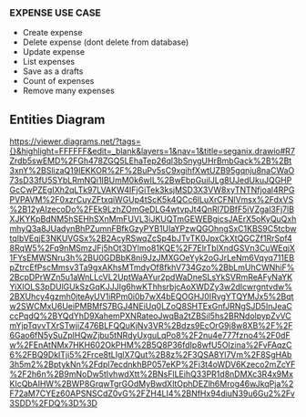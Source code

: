 ### EXPENSE USE CASE

- Create expense
- Delete expense (dont delete from database)
- Update expense
- List expenses
- Save as a drafts
- Count of expenses
- Remove many expenses



## Entities Diagram

https://viewer.diagrams.net/?tags={}&highlight=FFFFFF&edit=_blank&layers=1&nav=1&title=seganix.drawio#R7Zrdb5swEMD%2FGh478ZGQ5LEhaTep26ql3bSnygUHrBmbGack%2B%2Bt3xnY%2BSlizaQ19IEKKOR%2F%2BuPv5sC9xgihfXwtUZB95gqnju8naCWaO73sD33fU5SYbLRmNQi1IBUmM0k6wIL%2BwEbpGuiIJLg8UJedUkuJQGHPGcCwPZEgIXh2qLTk97LVAKW4IFjGiTek3ksjMSD3X3VW8xyTNTNfjoal4RPGPVPAVM%2F0xzrCuyZFtxqiWGUp4tScK5k4QCc6lLuXrCFNlVmsx%2FdxVS%2B12yAIzecoDo%2FEk9LzhZOmGeDLG4wtvpJt4QnRl7DBfF5iVZgal3Fj7lBXJKYKpBdNM5hSEHhSXnMmFUVL3iJKUQTmGEWEBgicsJAErX5oKyQuQxhmhyQ3a8JUadynBhPZumnFBfkGzyPYB1UIaYPzwQGOhngSxC1KBS9C5tcbwtqIbVEqjE3NKUVGSx%2B2AcyRSwqZcSp4bJTvTK0JpxCkXtQGCZf1RrSpf48RqW5%2Fq9nMSmzJFj5hOt3DYlmo81KQE%2F7ElrTblXndGSVn3CuWEqjX1FYsEMWSNru3h%2BU0GDBbK8ni9JzJMXGOeYyk2oGJrLeNm6Vqyq711EBpZtrcEfPscMmsv3Ta9gxAKhsMTmdyOf8fkhV734Gzo%2BbLmUhCWNhiF%2BcpDPrWZn5u1aWnLLcVL2UptWaAYur2pdWaDneSLsYkSVRmReAFyNaYKYiXIOLS3pDUlGUkSzGqKJJJIg6hwKThhsrbjcAoXWDZy3w2dIcwrgntvdw%2BXUhcy4gzmh0jteAyUV1iRPm0i0b7wX4bEQOGHJ0IRvgYTQYMJx5%2Bqtw2SWCMxU6UeiPMBMfS7BGJ4NEiUq0LZoQ8SHTExGnfJRNgSJD5InJeaCccPqdQ%2BYQdYhD9XahemPXNRateoJwqBa2tZBSil5hs2BRNdolpypZvVCmYjpTqvvTXrSTwjiZ476BLFQQuKjNv3VR%2Bdzs9EcOrG9j8w8XB%2F%2F6Gao6fN5ySuZplHQwZjbu5tNRdyUxguLqPo8%2F2nu4e777fzno4%2F0dFw%2FEnAtNMx7HKH602OkPHM%2B5Q8P36fdIp8wfU5OIzina%2FvFAqzC6%2FBQ9DkITji5%2Frce8tLIglX7Qut%2B8z%2F3QSA8Yl7Vm%2F8SgHAb3h5m2%2BptykNn%2Fdpl7ecdnkhBP057eKP%2Fi3t4oWDV6Kzeco2mZcYF%2F2h6n%2B9mNoDw5tIvhwdXtt%2BNsFlLEihQ33PR1d8nDMXc3R4x9MxKIcQbAIHW%2BWP8GrqwTgrGOdMyBwdXltOphDEZlh6Mrog46wJkqPja%2F72aM7CYEz60APSNSCdZ0vG%2FZH4LI4%2BNfHx94diuN39u6Gu2%2Fv3SDD%2FDQ%3D%3D


